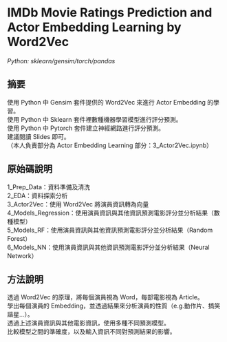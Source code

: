 # IMDb Movie Ratings Prediction and Actor Embedding Learning by Word2Vec
*Python: sklearn/gensim/torch/pandas*

## 摘要
使用 Python 中 Gensim 套件提供的 Word2Vec 來進行 Actor Embedding 的學習。  
使用 Python 中 Sklearn 套件裡數種機器學習模型進行評分預測。  
使用 Python 中 Pytorch 套件建立神經網路進行評分預測。  
建議閱讀 Slides 即可。  
（本人負責部分為 Actor Embedding Learning 部分：3_Actor2Vec.ipynb） 

## 原始碼說明
1_Prep_Data：資料準備及清洗  
2_EDA：資料探索分析  
3_Actor2Vec：使用 Word2Vec 將演員資訊轉為向量  
4_Models_Regression：使用演員資訊與其他資訊預測電影評分並分析結果（數種模型）  
5_Models_RF：使用演員資訊與其他資訊預測電影評分並分析結果（Random Forest）  
6_Models_NN：使用演員資訊與其他資訊預測電影評分並分析結果（Neural Network）  

## 方法說明
透過 Word2Vec 的原理，將每個演員視為 Word，每部電影視為 Article。  
學出每個演員的 Embedding，並透過結果來分析演員的性質（e.g.動作片、搞笑諧星...）。  
透過上述演員資訊與其他電影資訊，使用多種不同預測模型。  
比較模型之間的準確度，以及輸入資訊不同對預測結果的影響。  
